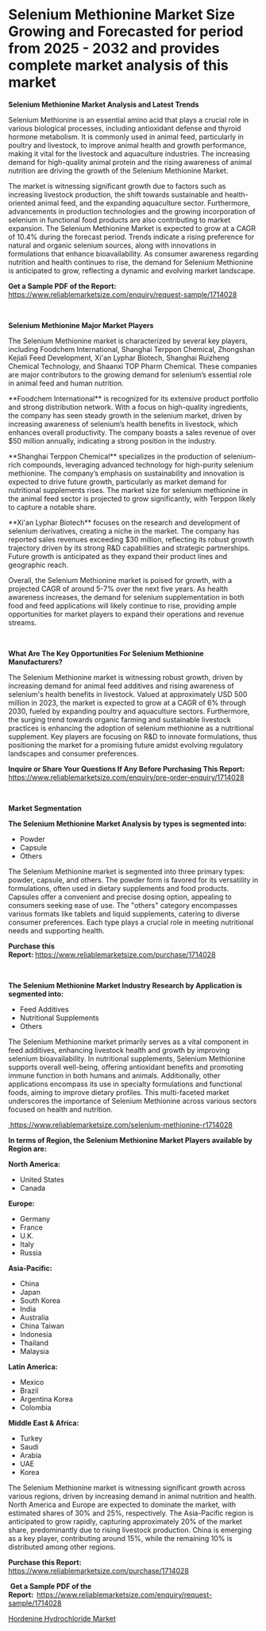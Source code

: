 <p><h1>Selenium Methionine Market Size Growing and Forecasted for period from 2025 - 2032 and provides complete market analysis of this market</h1></p><p><strong>Selenium Methionine Market Analysis and Latest Trends</strong></p>
<p><p>Selenium Methionine is an essential amino acid that plays a crucial role in various biological processes, including antioxidant defense and thyroid hormone metabolism. It is commonly used in animal feed, particularly in poultry and livestock, to improve animal health and growth performance, making it vital for the livestock and aquaculture industries. The increasing demand for high-quality animal protein and the rising awareness of animal nutrition are driving the growth of the Selenium Methionine Market. </p><p>The market is witnessing significant growth due to factors such as increasing livestock production, the shift towards sustainable and health-oriented animal feed, and the expanding aquaculture sector. Furthermore, advancements in production technologies and the growing incorporation of selenium in functional food products are also contributing to market expansion. The Selenium Methionine Market is expected to grow at a CAGR of 10.4% during the forecast period. Trends indicate a rising preference for natural and organic selenium sources, along with innovations in formulations that enhance bioavailability. As consumer awareness regarding nutrition and health continues to rise, the demand for Selenium Methionine is anticipated to grow, reflecting a dynamic and evolving market landscape.</p></p>
<p><strong>Get a Sample PDF of the Report:&nbsp;</strong> <a href="https://www.reliablemarketsize.com/enquiry/request-sample/1714028?utm_campaign=2095&utm_medium=2&utm_source=Github&utm_content=ia&utm_term=28032025&utm_id=selenium-methionine">https://www.reliablemarketsize.com/enquiry/request-sample/1714028</a></p>
<p>&nbsp;</p>
<p><strong>Selenium Methionine Major Market Players</strong></p>
<p><p>The Selenium Methionine market is characterized by several key players, including Foodchem International, Shanghai Terppon Chemical, Zhongshan Kejiali Feed Development, Xi'an Lyphar Biotech, Shanghai Ruizheng Chemical Technology, and Shaanxi TOP Pharm Chemical. These companies are major contributors to the growing demand for selenium’s essential role in animal feed and human nutrition.</p><p>**Foodchem International** is recognized for its extensive product portfolio and strong distribution network. With a focus on high-quality ingredients, the company has seen steady growth in the selenium market, driven by increasing awareness of selenium’s health benefits in livestock, which enhances overall productivity. The company boasts a sales revenue of over $50 million annually, indicating a strong position in the industry.</p><p>**Shanghai Terppon Chemical** specializes in the production of selenium-rich compounds, leveraging advanced technology for high-purity selenium methionine. The company’s emphasis on sustainability and innovation is expected to drive future growth, particularly as market demand for nutritional supplements rises. The market size for selenium methionine in the animal feed sector is projected to grow significantly, with Terppon likely to capture a notable share.</p><p>**Xi'an Lyphar Biotech** focuses on the research and development of selenium derivatives, creating a niche in the market. The company has reported sales revenues exceeding $30 million, reflecting its robust growth trajectory driven by its strong R&D capabilities and strategic partnerships. Future growth is anticipated as they expand their product lines and geographic reach.</p><p>Overall, the Selenium Methionine market is poised for growth, with a projected CAGR of around 5-7% over the next five years. As health awareness increases, the demand for selenium supplementation in both food and feed applications will likely continue to rise, providing ample opportunities for market players to expand their operations and revenue streams.</p></p>
<p>&nbsp;</p>
<p><strong>What Are The Key Opportunities For Selenium Methionine Manufacturers?</strong></p>
<p><p>The Selenium Methionine market is witnessing robust growth, driven by increasing demand for animal feed additives and rising awareness of selenium's health benefits in livestock. Valued at approximately USD 500 million in 2023, the market is expected to grow at a CAGR of 6% through 2030, fueled by expanding poultry and aquaculture sectors. Furthermore, the surging trend towards organic farming and sustainable livestock practices is enhancing the adoption of selenium methionine as a nutritional supplement. Key players are focusing on R&D to innovate formulations, thus positioning the market for a promising future amidst evolving regulatory landscapes and consumer preferences.</p></p>
<p><strong>Inquire or Share Your Questions If Any Before Purchasing This Report:</strong> <a href="https://www.reliablemarketsize.com/enquiry/pre-order-enquiry/1714028?utm_campaign=2095&utm_medium=2&utm_source=Github&utm_content=ia&utm_term=28032025&utm_id=selenium-methionine">https://www.reliablemarketsize.com/enquiry/pre-order-enquiry/1714028</a></p>
<p>&nbsp;</p>
<p><strong>Market Segmentation</strong></p>
<p><strong>The Selenium Methionine Market Analysis by types is segmented into:</strong></p>
<p><ul><li>Powder</li><li>Capsule</li><li>Others</li></ul></p>
<p><p>The Selenium Methionine market is segmented into three primary types: powder, capsule, and others. The powder form is favored for its versatility in formulations, often used in dietary supplements and food products. Capsules offer a convenient and precise dosing option, appealing to consumers seeking ease of use. The "others" category encompasses various formats like tablets and liquid supplements, catering to diverse consumer preferences. Each type plays a crucial role in meeting nutritional needs and supporting health.</p></p>
<p><strong>Purchase this Report:&nbsp;</strong><a href="https://www.reliablemarketsize.com/purchase/1714028?utm_campaign=2095&utm_medium=2&utm_source=Github&utm_content=ia&utm_term=28032025&utm_id=selenium-methionine">https://www.reliablemarketsize.com/purchase/1714028</a></p>
<p>&nbsp;</p>
<p><strong>The Selenium Methionine Market Industry Research by Application is segmented into:</strong></p>
<p><ul><li>Feed Additives</li><li>Nutritional Supplements</li><li>Others</li></ul></p>
<p><p>The Selenium Methionine market primarily serves as a vital component in feed additives, enhancing livestock health and growth by improving selenium bioavailability. In nutritional supplements, Selenium Methionine supports overall well-being, offering antioxidant benefits and promoting immune function in both humans and animals. Additionally, other applications encompass its use in specialty formulations and functional foods, aiming to improve dietary profiles. This multi-faceted market underscores the importance of Selenium Methionine across various sectors focused on health and nutrition.</p></p>
<p><a href="https://www.reliablemarketsize.com/selenium-methionine-r1714028?utm_campaign=2095&utm_medium=2&utm_source=Github&utm_content=ia&utm_term=28032025&utm_id=selenium-methionine">&nbsp;https://www.reliablemarketsize.com/selenium-methionine-r1714028</a></p>
<p><strong>In terms of Region, the Selenium Methionine Market Players available by Region are:</strong></p>
<p>
    <p> <strong> North America: </strong>
        <ul>
            <li>United States</li>
            <li>Canada</li>
        </ul>
        </p> 
    <p> <strong> Europe: </strong>
        <ul>
            <li>Germany</li>
            <li>France</li>
            <li>U.K.</li>
            <li>Italy</li>
            <li>Russia</li>
        </ul>
        </p> 
    <p> <strong> Asia-Pacific: </strong>
        <ul>
            <li>China</li>
            <li>Japan</li>
            <li>South Korea</li>
            <li>India</li>
            <li>Australia</li>
            <li>China Taiwan</li>
            <li>Indonesia</li>
            <li>Thailand</li>
            <li>Malaysia</li>
        </ul>
        </p> 
    <p> <strong> Latin America: </strong>
        <ul>
            <li>Mexico</li>
            <li>Brazil</li>
            <li>Argentina Korea</li>
            <li>Colombia</li>
        </ul>
        </p> 
    <p> <strong> Middle East & Africa: </strong>
        <ul>
            <li>Turkey</li>
            <li>Saudi</li>
            <li>Arabia</li>
            <li>UAE</li>
            <li>Korea</li>
        </ul>
    </p>
    </p>
<p><p>The Selenium Methionine market is witnessing significant growth across various regions, driven by increasing demand in animal nutrition and health. North America and Europe are expected to dominate the market, with estimated shares of 30% and 25%, respectively. The Asia-Pacific region is anticipated to grow rapidly, capturing approximately 20% of the market share, predominantly due to rising livestock production. China is emerging as a key player, contributing around 15%, while the remaining 10% is distributed among other regions.</p></p>
<p><strong>Purchase this Report: </strong><a href="https://www.reliablemarketsize.com/purchase/1714028?utm_campaign=2095&utm_medium=2&utm_source=Github&utm_content=ia&utm_term=28032025&utm_id=selenium-methionine">https://www.reliablemarketsize.com/purchase/1714028</a></p>
<p>&nbsp;<strong>Get a Sample PDF of the Report:&nbsp;&nbsp;</strong><a href="https://www.reliablemarketsize.com/enquiry/request-sample/1714028?utm_campaign=2095&utm_medium=2&utm_source=Github&utm_content=ia&utm_term=28032025&utm_id=selenium-methionine">https://www.reliablemarketsize.com/enquiry/request-sample/1714028</a></p>
<p><strong></strong></p>
<p><p><a href="https://github.com/gulaimolin/Market-Research-Report-List-7/blob/main/hordenine-hydrochloride-market.md?utm_campaign=2095&utm_medium=2&utm_source=Github&utm_content=ia&utm_term=28032025&utm_id=selenium-methionine">Hordenine Hydrochloride Market</a></p></p>